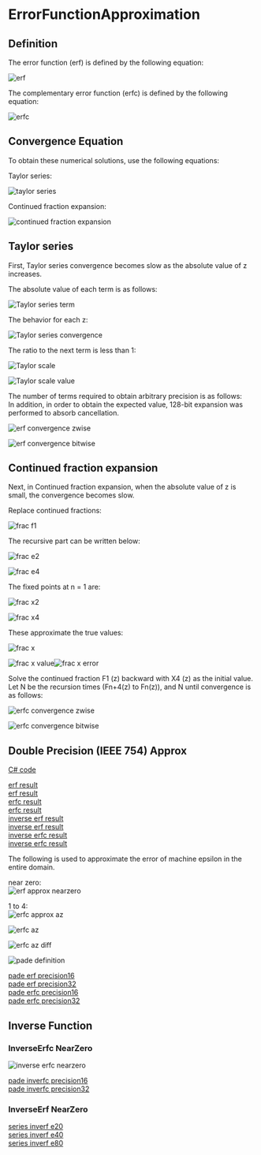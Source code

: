 # ErrorFunctionApproximation

## Definition

The error function (erf) is defined by the following equation:

![erf](https://github.com/tk-yoshimura/ErrorFunctionApproximation/blob/main/figures/erf.svg)

The complementary error function (erfc) is defined by the following equation:

![erfc](https://github.com/tk-yoshimura/ErrorFunctionApproximation/blob/main/figures/erfc.svg)

## Convergence Equation

To obtain these numerical solutions, use the following equations:

Taylor series:

![taylor series](https://github.com/tk-yoshimura/ErrorFunctionApproximation/blob/main/figures/taylor_series.svg)

Continued fraction expansion:

![continued fraction expansion](https://github.com/tk-yoshimura/ErrorFunctionApproximation/blob/main/figures/fracexpand.svg)

## Taylor series

First, Taylor series convergence becomes slow as the absolute value of z increases.

The absolute value of each term is as follows:

![Taylor series term](https://github.com/tk-yoshimura/ErrorFunctionApproximation/blob/main/figures/taylor_terms.svg)

The behavior for each z:

![Taylor series convergence](https://github.com/tk-yoshimura/ErrorFunctionApproximation/blob/main/figures/taylor_convergence.svg)

The ratio to the next term is less than 1:

![Taylor scale](https://github.com/tk-yoshimura/ErrorFunctionApproximation/blob/main/figures/taylor_scale.svg)

![Taylor scale value](https://github.com/tk-yoshimura/ErrorFunctionApproximation/blob/main/figures/taylor_scale_value.svg)

The number of terms required to obtain arbitrary precision is as follows:  
In addition, in order to obtain the expected value, 128-bit expansion was performed to absorb cancellation.

![erf convergence zwise](https://github.com/tk-yoshimura/ErrorFunctionApproximation/blob/main/figures/erf_convergence_zwise.svg)

![erf convergence bitwise](https://github.com/tk-yoshimura/ErrorFunctionApproximation/blob/main/figures/erf_convergence_bitswise.svg)

## Continued fraction expansion

Next, in Continued fraction expansion, when the absolute value of z is small, the convergence becomes slow.

Replace continued fractions:

![frac f1](https://github.com/tk-yoshimura/ErrorFunctionApproximation/blob/main/figures/fracexpand_f1.svg)

The recursive part can be written below:

![frac e2](https://github.com/tk-yoshimura/ErrorFunctionApproximation/blob/main/figures/fracexpand_e2.svg)

![frac e4](https://github.com/tk-yoshimura/ErrorFunctionApproximation/blob/main/figures/fracexpand_e4.svg)

The fixed points at n = 1 are:

![frac x2](https://github.com/tk-yoshimura/ErrorFunctionApproximation/blob/main/figures/fracexpand_x2.svg)

![frac x4](https://github.com/tk-yoshimura/ErrorFunctionApproximation/blob/main/figures/fracexpand_x4.svg)

These approximate the true values:

![frac x](https://github.com/tk-yoshimura/ErrorFunctionApproximation/blob/main/figures/fracexpand_x.svg)

![frac x value](https://github.com/tk-yoshimura/ErrorFunctionApproximation/blob/main/figures/fracexpand_x_value.svg)![frac x error](https://github.com/tk-yoshimura/ErrorFunctionApproximation/blob/main/figures/fracexpand_error.svg)

Solve the continued fraction F1 (z) backward with X4 (z) as the initial value.  
Let N be the recursion times (Fn+4(z) to Fn(z)), and N until convergence is as follows:

![erfc convergence zwise](https://github.com/tk-yoshimura/ErrorFunctionApproximation/blob/main/figures/erfc_convergence_zwise.svg)

![erfc convergence bitwise](https://github.com/tk-yoshimura/ErrorFunctionApproximation/blob/main/figures/erfc_convergence_bitswise.svg)

## Double Precision (IEEE 754) Approx
[C# code](https://github.com/tk-yoshimura/ErrorFunctionApproximation/blob/main/ErrorFunctionFP64/ErrorFunction.cs)  

[erf result](https://github.com/tk-yoshimura/ErrorFunctionApproximation/blob/main/results/erf_approx.csv)  
[erf result](https://github.com/tk-yoshimura/ErrorFunctionApproximation/blob/main/figures/erf_approx.svg)  
[erfc result](https://github.com/tk-yoshimura/ErrorFunctionApproximation/blob/main/results/erfc_approx.csv)  
[erfc result](https://github.com/tk-yoshimura/ErrorFunctionApproximation/blob/main/figures/erfc_approx.svg)  
[inverse erf result](https://github.com/tk-yoshimura/ErrorFunctionApproximation/blob/main/results/inverf_approx.csv)  
[inverse erf result](https://github.com/tk-yoshimura/ErrorFunctionApproximation/blob/main/figures/inverf_approx.svg)  
[inverse erfc result](https://github.com/tk-yoshimura/ErrorFunctionApproximation/blob/main/results/inverfc_approx.csv)  
[inverse erfc result](https://github.com/tk-yoshimura/ErrorFunctionApproximation/blob/main/figures/inverfc_approx.svg)  

The following is used to approximate the error of machine epsilon in the entire domain.

near zero:  
![erf approx nearzero](https://github.com/tk-yoshimura/ErrorFunctionApproximation/blob/main/figures/erf_approx_nz.svg)

1 to 4:  
![erfc approx az](https://github.com/tk-yoshimura/ErrorFunctionApproximation/blob/main/figures/erfc_approx_az.svg)

![erfc az](https://github.com/tk-yoshimura/ErrorFunctionApproximation/blob/main/figures/erfc_az.svg)

![erfc az diff](https://github.com/tk-yoshimura/ErrorFunctionApproximation/blob/main/figures/erfc_diff.svg)

![pade definition](https://github.com/tk-yoshimura/ErrorFunctionApproximation/blob/main/figures/pade_definition.svg)  

[pade erf precision16](https://github.com/tk-yoshimura/ErrorFunctionApproximation/blob/main/results/pade_erf_e16.txt)  
[pade erf precision32](https://github.com/tk-yoshimura/ErrorFunctionApproximation/blob/main/results/pade_erf_e32.txt)  
[pade erfc precision16](https://github.com/tk-yoshimura/ErrorFunctionApproximation/blob/main/results/pade_erfc_e16.txt)  
[pade erfc precision32](https://github.com/tk-yoshimura/ErrorFunctionApproximation/blob/main/results/pade_erfc_e32.txt)  

## Inverse Function

### InverseErfc NearZero
![inverse erfc nearzero](https://github.com/tk-yoshimura/ErrorFunctionApproximation/blob/main/figures/inverse_erfc_nz.svg)  

[pade inverfc precision16](https://github.com/tk-yoshimura/ErrorFunctionApproximation/blob/main/results/pade_inverfc_e16.txt)  
[pade inverfc precision32](https://github.com/tk-yoshimura/ErrorFunctionApproximation/blob/main/results/pade_inverfc_e32.txt)  

### InverseErf NearZero

[series inverf e20](https://github.com/tk-yoshimura/ErrorFunctionApproximation/blob/main/results/series_inverf_e20.txt)  
[series inverf e40](https://github.com/tk-yoshimura/ErrorFunctionApproximation/blob/main/results/series_inverf_e40.txt)  
[series inverf e80](https://github.com/tk-yoshimura/ErrorFunctionApproximation/blob/main/results/series_inverf_e80.txt)  